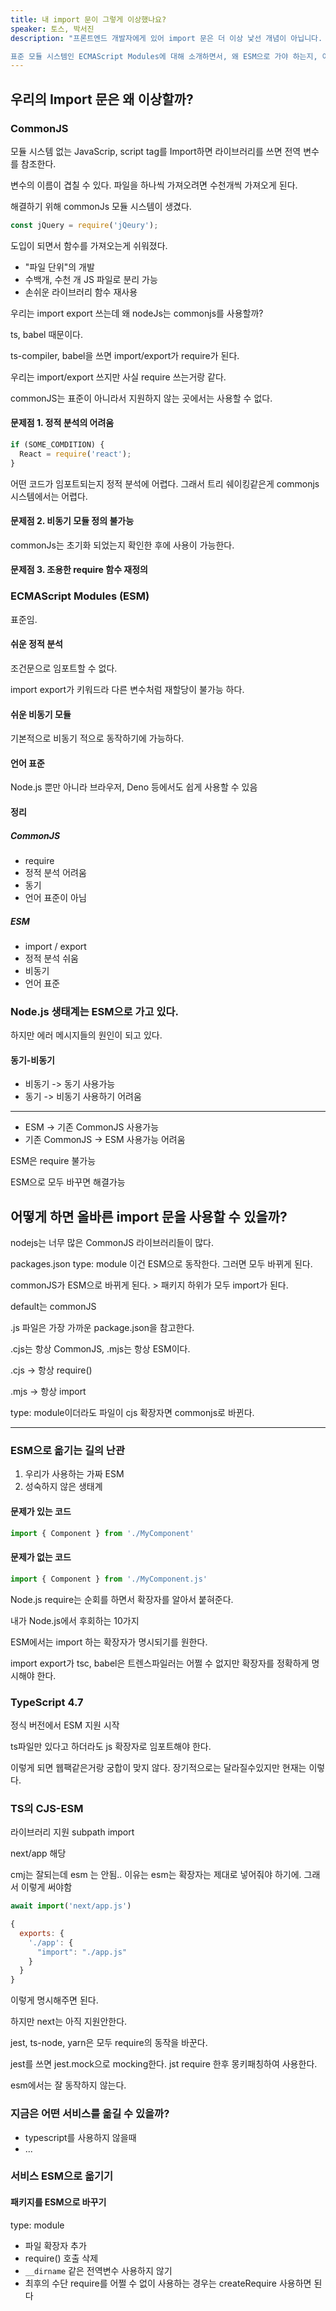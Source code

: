 ```yaml
---
title: 내 import 문이 그렇게 이상했나요?
speaker: 토스, 박서진
description: "프론트엔드 개발자에게 있어 import 문은 더 이상 낯선 개념이 아닙니다. 그런데 잘 살펴보면 그렇게 작성된 import 문은 JavaScript 표준과는 거리가 있을 가능성이 높습니다.

표준 모듈 시스템인 ECMAScript Modules에 대해 소개하면서, 왜 ESM으로 가야 하는지, 어떻게 갈 수 있는지 소개합니다."
---
```


## 우리의 Import 문은 왜 이상할까?
### CommonJS

모듈 시스템 없는 JavaScrip, script tag를 Import하면 라이브러리를 쓰면 전역 변수를 참조한다.

변수의 이름이 겹칠 수 있다. 파일을 하나씩 가져오려면 수천개씩 가져오게 된다.

해결하기 위해 commonJs 모듈 시스템이 생겼다.

```js
const jQuery = require('jQeury');
```

도입이 되면서 함수를 가져오는게 쉬워졌다. 

- "파일 단위"의 개발
- 수백개, 수천 개 JS 파일로 분리 가능
- 손쉬운 라이브러리 함수 재사용

우리는 import export 쓰는데 왜 nodeJs는 commonjs를 사용할까?

ts, babel 때문이다.

ts-compiler, babel을 쓰면 import/export가 require가 된다.

우리는 import/export 쓰지만 사실 require 쓰는거랑 같다.

commonJS는 표준이 아니라서 지원하지 않는 곳에서는 사용할 수 없다.

#### 문제점 1. 정적 분석의 어려움

```js
if (SOME_COMDITION) {
  React = require('react');
}
```

어떤 코드가 임포트되는지 정적 분석에 어렵다. 그래서 트리 쉐이킹같은게 commonjs 시스템에서는 어렵다.

#### 문제점 2. 비동기 모듈 정의 불가능

commonJs는 초기화 되었는지 확인한 후에 사용이 가능한다.

#### 문제점 3. 조용한 require 함수 재정의


### ECMAScript Modules (ESM)

표준임.

#### 쉬운 정적 분석
조건문으로 임포트할 수 없다. 

import export가 키워드라 다른 변수처럼 재할당이 불가능 하다.

#### 쉬운 비동기 모듈

기본적으로 비동기 적으로 동작하기에 가능하다.

#### 언어 표준

Node.js 뿐만 아니라 브라우저, Deno 등에서도 쉽게 사용할 수 있음

#### 정리

##### CommonJS
- require
- 정적 분석 어려움
- 동기
- 언어 표준이 아님

##### ESM
- import / export
- 정적 분석 쉬움
- 비동기
- 언어 표준

### Node.js 생태계는 ESM으로 가고 있다.

하지만 에러 메시지들의 원인이 되고 있다.

#### 동기-비동기
- 비동기 -> 동기 사용가능
- 동기 -> 비동기 사용하기 어려움
---
- ESM -> 기존 CommonJS 사용가능
- 기존 CommonJS -> ESM 사용가능 어려움

ESM은 require 불가능

ESM으로 모두 바꾸면 해결가능

## 어떻게 하면 올바른 import 문을 사용할 수 있을까?

nodejs는 너무 많은 CommonJS 라이브러리들이 많다.

packages.json type: module 이건 ESM으로 동작한다. 그러면 모두 바뀌게 된다. 

commonJS가 ESM으로 바뀌게 된다. > 패키지 하위가 모두 import가 된다.

default는 commonJS

.js 파일은 가장 가까운 package.json을 참고한다.

.cjs는 항상 CommonJS, .mjs는 항상 ESM이다.

.cjs -> 항상 require()

.mjs -> 항상 import

type: module이더라도 파일이 cjs 확장자면 commonjs로 바뀐다.

---

### ESM으로 옮기는 길의 난관

1. 우리가 사용하는 가짜 ESM
2. 성숙하지 않은 생태계

#### 문제가 있는 코드

```js
import { Component } from './MyComponent'
```

#### 문제가 없는 코드

```js
import { Component } from './MyComponent.js'
```

Node.js require는 순회를 하면서 확장자를 알아서 붙혀준다.

내가 Node.js에서 후회하는 10가지

ESM에서는 import 하는 확장자가 명시되기를 원한다.

import export가 tsc, babel은 트렌스파일러는 어쩔 수 없지만 확장자를 정확하게 명시해야 한다.

### TypeScript 4.7

정식 버전에서 ESM 지원 시작

ts파일만 있다고 하더라도 js 확장자로 임포트해야 한다.

이렇게 되면 웹팩같은거랑 궁합이 맞지 않다. 장기적으로는 달라질수있지만 현재는 이렇다.

### TS의 CJS-ESM

라이브러리 지원 subpath import 

next/app 해당

cmj는 잘되는데 esm 는 안됨.. 이유는 esm는 확장자는 제대로 넣어줘야 하기에. 그래서 이렇게 써야함

```js
await import('next/app.js')
```

```js
{
  exports: {
    './app': {
      "import": "./app.js"
    }
  }
}
```

이렇게 명시해주면 된다.

하지만 next는 아직 지원안한다.

jest, ts-node, yarn은 모두 require의 동작을 바꾼다.

jest를 쓰면 jest.mock으로 mocking한다.
jst require 한후 몽키패칭하여 사용한다.

esm에서는 잘 동작하지 않는다.

### 지금은 어떤 서비스를 옮길 수 있을까?

- typescript를 사용하지 않을때
- ...

### 서비스 ESM으로 옮기기

#### 패키지를 ESM으로 바꾸기

type: module

- 파일 확장자 추가
- require() 호출 삭제
- `__dirname` 같은 전역변수 사용하지 않기
- 최후의 수단 require를 어쩔 수 없이 사용하는 경우는 createRequire 사용하면 된다


